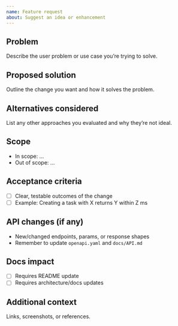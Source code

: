 ```yaml
---
name: Feature request
about: Suggest an idea or enhancement
---
```


## Problem
Describe the user problem or use case you’re trying to solve.

## Proposed solution
Outline the change you want and how it solves the problem.

## Alternatives considered
List any other approaches you evaluated and why they’re not ideal.

## Scope
- In scope: …
- Out of scope: …

## Acceptance criteria
- [ ] Clear, testable outcomes of the change
- [ ] Example: Creating a task with X returns Y within Z ms

## API changes (if any)
- New/changed endpoints, params, or response shapes
- Remember to update `openapi.yaml` and `docs/API.md`

## Docs impact
- [ ] Requires README update
- [ ] Requires architecture/docs updates

## Additional context
Links, screenshots, or references.
